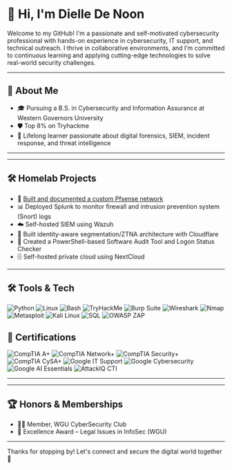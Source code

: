 # 👋 Hi, I'm Dielle De Noon

Welcome to my GitHub! I'm a passionate and self-motivated cybersecurity professional with hands-on experience in cybersecurity, IT support, and technical outreach. I thrive in collaborative environments, and I’m committed to continuous learning and applying cutting-edge technologies to solve real-world security challenges.

---

## 🔐 About Me

- 🎓 Pursuing a B.S. in Cybersecurity and Information Assurance at Western Governors University
- 🛡️ Top 8% on Tryhackme
- 🧠 Lifelong learner passionate about digital forensics, SIEM, incident response, and threat intelligence

---

---

## 🛠️ Homelab Projects

- 🔧 [Built and documented a custom Pfsense network](https://medium.com/@mxrdvwvn/pfsense-networking-part-1-a4539ecd9ffc)
- 📊 Deployed Splunk to monitor firewall and intrusion prevention system (Snort) logs
- ☁️ Self-hosted SIEM using Wazuh
- 🔐 Built identity-aware segmentation/ZTNA architecture with Cloudflare
- 💾 Created a PowerShell-based Software Audit Tool and Logon Status Checker
- 🗄️ Self-hosted private cloud using NextCloud

---

## 🛠️ Tools & Tech

![Python](https://img.shields.io/badge/Python-3776AB?style=for-the-badge&logo=python&logoColor=white)
![Linux](https://img.shields.io/badge/Linux-FCC624?style=for-the-badge&logo=linux&logoColor=black)
![Bash](https://img.shields.io/badge/Bash-4EAA25?style=for-the-badge&logo=gnubash&logoColor=white)
![TryHackMe](https://img.shields.io/badge/TryHackMe-212121?style=for-the-badge&logo=tryhackme&logoColor=white)
![Burp Suite](https://img.shields.io/badge/Burp%20Suite-FF6F00?style=for-the-badge&logo=burpsuite&logoColor=white)
![Wireshark](https://img.shields.io/badge/Wireshark-72B7D2?style=for-the-badge&logo=wireshark&logoColor=white)
![Nmap](https://img.shields.io/badge/Nmap-007DC6?style=for-the-badge)
![Metasploit](https://img.shields.io/badge/Metasploit-4E8CDE?style=for-the-badge&logo=metasploit&logoColor=white)
![Kali Linux](https://img.shields.io/badge/Kali%20Linux-268BDE?style=for-the-badge&logo=kalilinux&logoColor=white)
![SQL](https://img.shields.io/badge/SQL-003B57?style=for-the-badge&logo=postgresql&logoColor=white)
![OWASP ZAP](https://img.shields.io/badge/OWASP%20ZAP-A40C0C?style=for-the-badge&logo=owasp&logoColor=white)


## 🧪 Certifications

![CompTIA A+](https://img.shields.io/badge/CompTIA%20A+-E00000?style=for-the-badge&logo=comptia&logoColor=white) 
![CompTIA Network+](https://img.shields.io/badge/CompTIA%20Network+-E00000?style=for-the-badge&logo=comptia&logoColor=white)
![CompTIA Security+](https://img.shields.io/badge/CompTIA%20Security+-E00000?style=for-the-badge&logo=comptia&logoColor=white)
![CompTIA CySA+](https://img.shields.io/badge/CompTIA%20CySA+-E00000?style=for-the-badge&logo=comptia&logoColor=white)
![Google IT Support](https://img.shields.io/badge/Google%20IT%20Support%20Professional-4285F4?style=for-the-badge&logo=google&logoColor=white)
![Google Cybersecurity](https://img.shields.io/badge/Google%20Cybersecurity%20Professional-4285F4?style=for-the-badge&logo=google&logoColor=white)
![Google AI Essentials](https://img.shields.io/badge/Google%20AI%20Essentials-34A853?style=for-the-badge&logo=google&logoColor=white)
![AttackIQ CTI](https://img.shields.io/badge/AttackIQ%20Cyber%20Threat%20Intelligence-1E88E5?style=for-the-badge&logo=attackiq&logoColor=white)



---

---

## 🏆 Honors & Memberships

- 👩‍🎓 Member, WGU CyberSecurity Club  
- 🏅 Excellence Award – Legal Issues in InfoSec (WGU)

---


Thanks for stopping by! Let's connect and secure the digital world together 🔐
